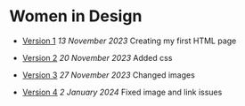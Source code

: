 # Women in Design
- [Version 1](https://aaron-pollock.github.io/women-in-design/index-one.html) 
*13 November 2023*
Creating my first HTML page

- [Version 2](https://aaron-pollock.github.io/women-in-design/index-two.html) 
*20 November 2023*
Added css

- [Version 3](https://aaron-pollock.github.io/women-in-design/index-three.html) 
*27 November 2023*
Changed images

- [Version 4](https://aaron-pollock.github.io/women-in-design/index-four.html) 
*2 January 2024*
Fixed image and link issues
